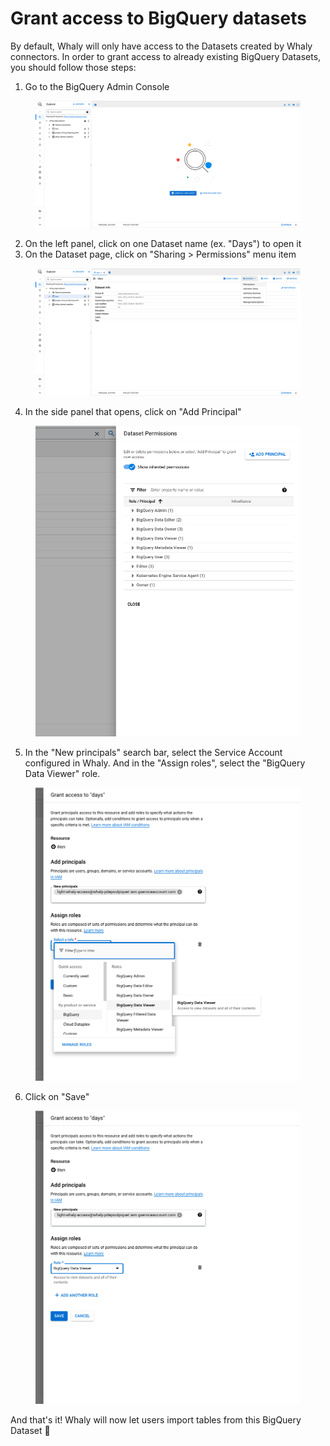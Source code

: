 # Grant access to BigQuery datasets

By default, Whaly will only have access to the Datasets created by Whaly connectors. In order to grant access to already existing BigQuery Datasets, you should follow those steps:

1. Go to the BigQuery Admin Console

<figure><img src="../../.gitbook/assets/image (5).png" alt=""><figcaption></figcaption></figure>

2. On the left panel, click on one Dataset name (ex. "Days") to open it
3. On the Dataset page, click on "Sharing > Permissions" menu item

<figure><img src="../../.gitbook/assets/image (2).png" alt=""><figcaption></figcaption></figure>

4. In the side panel that opens, click on "Add Principal"

<figure><img src="../../.gitbook/assets/image (1).png" alt=""><figcaption></figcaption></figure>

5. In the "New principals" search bar, select the Service Account configured in Whaly. And in the "Assign roles", select the "BigQuery Data Viewer" role.

<figure><img src="../../.gitbook/assets/image (4) (2).png" alt=""><figcaption></figcaption></figure>

6. Click on "Save"

<figure><img src="../../.gitbook/assets/image (1) (1).png" alt=""><figcaption></figcaption></figure>

And that's it! Whaly will now let users import tables from this BigQuery Dataset 🎉
